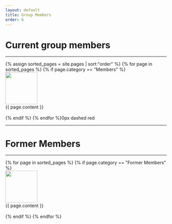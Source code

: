 ```yaml
---
layout: default
title: Group Members
order: 6
---
```


<div class="container">
<h1>Current group members</h1>
<hr>
 {% assign sorted_pages = site.pages | sort:"order" %}
 {% for page in sorted_pages %}
    {% if page.category == "Members" %}
        <div class="row">
            <div class="col-lg-2">
                <img class ="img-responsive" src="/images/{{ page.image }}" height="100" width="100">
            </div>
            <div class="col-lg-10">
            {{ page.content }}
            </div>
        </div>
        <br>
    {% endif %}
{% endfor %}0px dashed red
<hr>
<h1>Former Members</h1>
<hr>
{% for page in sorted_pages %}
    {% if page.category == "Former Members" %}
     <div class="row">
     <div class="col-lg-2">
        <img class ="img-resposive" src="/images/{{ page.image }}" height="100" width="100">
    </div>
    <div class="col-lg-10">
        {{ page.content }}
    </div>
    </div>
    <br>
    {% endif %}
{% endfor %}
</div>
